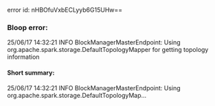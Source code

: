 error id: nHBOfuVxbECLyyb6G15UHw==
### Bloop error:

25/06/17 14:32:21 INFO BlockManagerMasterEndpoint: Using org.apache.spark.storage.DefaultTopologyMapper for getting topology information
#### Short summary: 

25/06/17 14:32:21 INFO BlockManagerMasterEndpoint: Using org.apache.spark.storage.DefaultTopologyMap...
